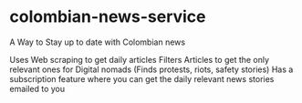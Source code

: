 # colombian-news-service
 A Way to Stay up to date with Colombian news

 Uses Web scraping to get daily articles
 Filters Articles to get the only relevant ones for Digital nomads (Finds protests, riots, safety stories)
 Has a subscription feature where you can get the daily relevant news stories emailed to you


